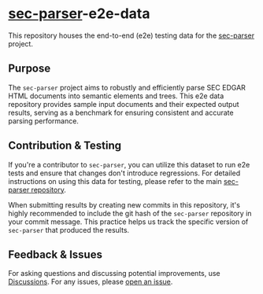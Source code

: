 # [sec-parser](https://github.com/alphanome-ai/sec-parser)-e2e-data

This repository houses the end-to-end (e2e) testing data for the [sec-parser](https://github.com/alphanome-ai/sec-parser) project.

## Purpose

The `sec-parser` project aims to robustly and efficiently parse SEC EDGAR HTML documents into semantic elements and trees. This e2e data repository provides sample input documents and their expected output results, serving as a benchmark for ensuring consistent and accurate parsing performance.

## Contribution & Testing

If you're a contributor to `sec-parser`, you can utilize this dataset to run e2e tests and ensure that changes don't introduce regressions. For detailed instructions on using this data for testing, please refer to the main [sec-parser repository](https://github.com/alphanome-ai/sec-parser).

When submitting results by creating new commits in this repository, it's highly recommended to include the git hash of the `sec-parser` repository in your commit message. This practice helps us track the specific version of `sec-parser` that produced the results.

## Feedback & Issues

For asking questions and discussing potential improvements, use [Discussions](https://github.com/orgs/alphanome-ai/discussions). For any issues, please [open an issue](https://github.com/alphanome-ai/sec-parser/issues).
